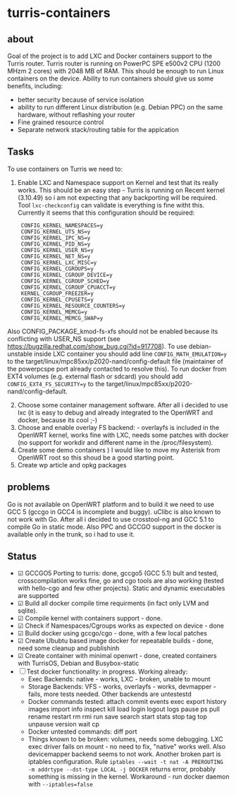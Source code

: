 # turris-containers
## about
Goal of the project is to add LXC and Docker containers support to the Turris router. Turris router is running on PowerPC SPE e500v2 CPU (1200 MHzm 2 cores) with 2048 MB of RAM. This should be enough to run Linux containers on the device. Ability to run containers should give us some benefits, including:

- better security because of service isolation
- ability to run different Linux distribution (e.g. Debian PPC) on the same hardware, without reflashing your router
- Fine grained resource control 
- Separate network stack/routing table for the applcation

## Tasks
To use containers on Turris we need to:

1. Enable LXC and Namespace support on Kernel and test that its really works. This should be an easy step - Turris is running on Recent kernel (3.10.49) so i am not expecting that any backporting will be required. Tool `lxc-checkconfig` can validate is everything is fine witht this. Currently it seems that this configuration should be required:

        CONFIG_KERNEL_NAMESPACES=y
        CONFIG_KERNEL_UTS_NS=y
        CONFIG_KERNEL_IPC_NS=y
        CONFIG_KERNEL_PID_NS=y
        CONFIG_KERNEL_USER_NS=y
        CONFIG_KERNEL_NET_NS=y
        CONFIG_KERNEL_LXC_MISC=y
        CONFIG_KERNEL_CGROUPS=y
        CONFIG_KERNEL_CGROUP_DEVICE=y
        CONFIG_KERNEL_CGROUP_SCHED=y
        CONFIG_KERNEL_CGROUP_CPUACCT=y
        KERNEL_CGROUP_FREEZER=y
        CONFIG_KERNEL_CPUSETS=y
        CONFIG_KERNEL_RESOURCE_COUNTERS=y
        CONFIG_KERNEL_MEMCG=y
        CONFIG_KERNEL_MEMCG_SWAP=y
        
 Also CONFIG_PACKAGE_kmod-fs-xfs should not be enabled because its conflicting with USER_NS support (see  https://bugzilla.redhat.com/show_bug.cgi?id=917708). To use debian-unstable inside LXC container you should add line `CONFIG_MATH_EMULATION=y` to the target/linux/mpc85xx/p2020-nand/config-default file (maintainer of the powerpcspe port already contacted to resolve this). To run docker from EXT4 volumes (e.g. external flash or sdcard) you should add `CONFIG_EXT4_FS_SECURITY=y` to the target/linux/mpc85xx/p2020-nand/config-default.

2. Choose some container management software. After all i decided to use lxc (it is easy to debug and already integrated to the OpenWRT and docker, because its cool ;-)
3. Choose and enable overlay FS backend: - overlayfs is included in the OpenWRT kernel, works fine with LXC, needs some patches with docker (no support for workdir and different name in the /proc/filesystem). 
4. Create some demo containers ) I would like to move my Asterisk from OpenWRT root so this shoud be a good starting point. 
5. Create wp article and opkg packages

## problems
Go is not available on OpenWRT platform and to build it we need to use GCC 5 (gccgo in GCC4 is incomplete and buggy). uClibc is also known to not work with Go. After all i decided to use crosstool-ng and GCC 5.1 to compile Go in static mode. Also PPC and GCCGO support in the docker is available only in the trunk, so i had to use it. 

## Status
- ☑ GCCGO5 Porting to turris: done, gccgo5 (GCC 5.1) bult and tested, crosscompilation works fine, go and cgo tools are also working (tested with hello-cgo and few other projects). Static and dynamic executables are supported
- ☑ Build all docker compile time requirments (in fact only LVM and sqlite).
- ☑ Compile kernel with containers support - done. 
- ☑ Check if Namespaces/Cgroups works as expected on device - done
- ☑ Build docker using gccgo/cgo - done, with a few local patches
- ☑ Create Ububtu based image docker for repeatable builds - done, need some cleanup and publishinh
- ☑ Create container with minimal openwrt - done, created containers with TurrisOS, Debian and Busybox-static
- ☐ Test docker functionality: in progress. Working already:
    - Exec Backends: native - works, LXC - broken, unable to mount
    - Storage Backends: VFS - works, overlayfs - works, devmapper - fails, more tests needed. Other backends are untestestd
    - Docker commands tested: attach commit events exec export history images import info inspect kill load login logout logs  pause ps pull rename restart rm rmi run save search start stats stop tag top unpause version wait cp
    - Docker untested commands: diff port
    - Things known to be broken: volumes, needs some debugging. LXC exec driver fails on mount - no need to fix, "native" works well. Also devicemapper backend seems to not work. Another broken part is iptables configuration. Rule `iptables --wait -t nat -A PREROUTING -m addrtype --dst-type LOCAL -j DOCKER` returns error, probably something is missing in the kernel. Workaround - run docker daemon with `--iptables=false`


